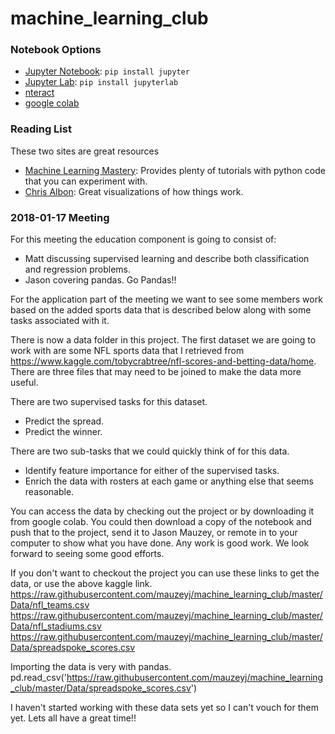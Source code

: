 # machine_learning_club

### Notebook Options
 * [Jupyter Notebook](http://jupyter.org/): ```pip install jupyter```
 * [Jupyter Lab](https://blog.jupyter.org/jupyterlab-is-ready-for-users-5a6f039b8906): ```pip install jupyterlab```
 * [nteract](https://nteract.io/)
 * [google colab](https://colab.research.google.com)

### Reading List

These two sites are great resources 
 * [Machine Learning Mastery](https://machinelearningmastery.com/):      Provides plenty of tutorials with python code that you can experiment with. 
 * [Chris Albon](https://chrisalbon.com/):       Great visualizations of how things work. 



### 2018-01-17 Meeting 

For this meeting the education component is going to consist of:
 * Matt discussing supervised learning and describe both classification and regression problems. 
 * Jason covering pandas.  Go Pandas!! 
 
For the application part of the meeting we want to see some members work based on the added 
sports data that is described below along with some tasks associated with it. 

There is now a data folder in this project.  The first dataset we are going to work with are some NFL sports data that I
retrieved from https://www.kaggle.com/tobycrabtree/nfl-scores-and-betting-data/home. There are three files that may need
to be joined to make the data more useful. 

There are two supervised tasks for this dataset. 
 * Predict the spread.
 * Predict the winner.
 
There are two sub-tasks that we could quickly think of for this data. 
 * Identify feature importance for either of the supervised tasks.
 * Enrich the data with rosters at each game or anything else that seems reasonable. 
 
You can access the data by checking out the project or by downloading it from google colab. You could then download a 
copy of the notebook and push that to the project, send it to Jason Mauzey, or remote in to your computer to show what
you have done. Any work is good work.  We look forward to seeing some good efforts.  

If you don't want to checkout the project you can use these links to get the data, or use the above kaggle link. 
https://raw.githubusercontent.com/mauzeyj/machine_learning_club/master/Data/nfl_teams.csv
https://raw.githubusercontent.com/mauzeyj/machine_learning_club/master/Data/nfl_stadiums.csv
https://raw.githubusercontent.com/mauzeyj/machine_learning_club/master/Data/spreadspoke_scores.csv

Importing the data is very with pandas. 
pd.read_csv('https://raw.githubusercontent.com/mauzeyj/machine_learning_club/master/Data/spreadspoke_scores.csv')

I haven't started working with these data sets yet so I can't vouch for them yet.  Lets all have a great time!!